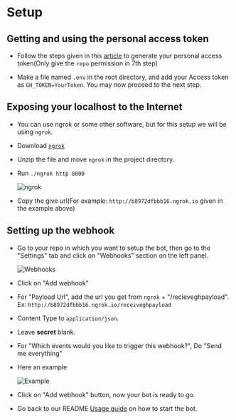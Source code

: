 # Setup

## Getting and using the personal access token

- Follow the steps given in this [article](https://github.com/TheOdinProject/odin-bot-v2/pull/104) to generate your personal access token(Only give the `repo` permission in 7th step)

- Make a file named `.env` in the root directory, and add your Access token as `GH_TOKEN=YourToken`. You may now proceed to the next step.

## Exposing your localhost to the Internet

- You can use ngrok or some other software, but for this setup we will be using `ngrok`.

- Download [`ngrok`](https://dashboard.ngrok.com/get-started/setup)

- Unzip the file and move `ngrok` in the project directory.

- Run `./ngrok http 8000`

  ![ngrok](https://user-images.githubusercontent.com/54525741/106601572-d265b700-6581-11eb-8460-e64a5aa26030.png)

- Copy the give url(For example: `http://b8972dfbbb16.ngrok.io` given in the example above)

## Setting up the webhook

- Go to your repo in which you want to setup the bot, then go to the "Settings" tab and click on "Webhooks" section on the left panel.

  ![Webhooks](https://user-images.githubusercontent.com/54525741/106602208-b1519600-6582-11eb-90f2-1b931aba23f0.png)

- Click on "Add webhook"

- For "Payload Url", add the url you get from `ngrok` + "/recieveghpayload". Ex: `http://b8972dfbbb16.ngrok.io/receiveghpayload`

- Content Type to `application/json`.

- Leave **secret** blank.

- For "Which events would you like to trigger this webhook?", Do "Send me everything"

- Here an example

  ![Example](https://user-images.githubusercontent.com/54525741/106602709-61bf9a00-6583-11eb-80d1-7644f7cd5638.png)

- Click on "Add webhook" button, now your bot is ready to go.

- Go back to our README [Usage guide](https://github.com/daemon1024/bikeshed/blob/main/README.md#usage) on how to start the bot.
